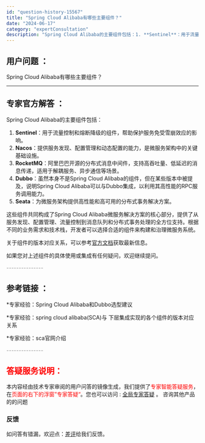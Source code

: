 ```yaml
---
id: "question-history-15567"
title: "Spring Cloud Alibaba有哪些主要组件？"
date: "2024-06-17"
category: "expertConsultation"
description: "Spring Cloud Alibaba的主要组件包括：1. **Sentinel**：用于流量控制和熔断降级的组件，帮助保护服务免受雪崩效应的影响。2. **Nacos**：提供服务发现、配置管理和动态配置的能力，是微服务架构中的关键基础设施。3. **RocketMQ**：阿里巴巴开源的分布式消"
---
```


## 用户问题 ： 
 Spring Cloud Alibaba有哪些主要组件？  

---------------
## 专家官方解答 ：

Spring Cloud Alibaba的主要组件包括：

1. **Sentinel**：用于流量控制和熔断降级的组件，帮助保护服务免受雪崩效应的影响。
2. **Nacos**：提供服务发现、配置管理和动态配置的能力，是微服务架构中的关键基础设施。
3. **RocketMQ**：阿里巴巴开源的分布式消息中间件，支持高吞吐量、低延迟的消息传递，适用于解耦服务、异步通信等场景。
4. **Dubbo**：虽然本身不是Spring Cloud Alibaba的组件，但在某些版本中被提及，说明Spring Cloud Alibaba可以与Dubbo集成，以利用其高性能的RPC服务调用能力。
5. **Seata**：为微服务架构提供高性能和高可用的分布式事务解决方案。

这些组件共同构成了Spring Cloud Alibaba微服务解决方案的核心部分，提供了从服务发现、配置管理、流量控制到消息队列和分布式事务处理的全方位支持。根据不同的业务需求和技术栈，开发者可以选择合适的组件来构建和治理微服务系统。

关于组件的版本对应关系，可以参考[官方文档](https://sca.aliyun.com/docs/2023/overview/version-explain/)获取最新信息。

如果您对上述组件的具体使用或集成有任何疑问，欢迎继续提问。


<font color="#949494">---------------</font> 


## 参考链接 ：

*专家经验：Spring Cloud Alibaba和Dubbo选型建议 
 
 *专家经验：spring cloud alibaba(SCA)与 下层集成实现的各个组件的版本对应关系 
 
 *专家经验：sca官网介绍 


 <font color="#949494">---------------</font> 
 


## <font color="#FF0000">答疑服务说明：</font> 

本内容经由技术专家审阅的用户问答的镜像生成，我们提供了<font color="#FF0000">专家智能答疑服务</font>，在<font color="#FF0000">页面的右下的浮窗”专家答疑“</font>。您也可以访问 : [全局专家答疑](https://answer.opensource.alibaba.com/docs/intro) 。 咨询其他产品的的问题

### 反馈
如问答有错漏，欢迎点：[差评](https://ai.nacos.io/user/feedbackByEnhancerGradePOJOID?enhancerGradePOJOId=15592)给我们反馈。
